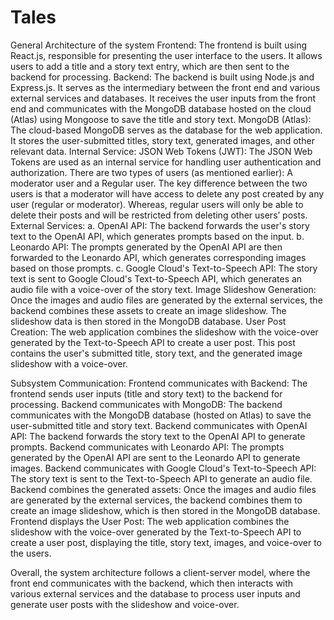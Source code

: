 # Tales

General Architecture of the system
Frontend: The frontend is built using React.js, responsible for presenting the user interface to the users. It allows users to add a title and a story text entry, which are then sent to the backend for processing.
Backend: The backend is built using Node.js and Express.js. It serves as the intermediary between the front end and various external services and databases. It receives the user inputs from the front end and communicates with the MongoDB database hosted on the cloud (Atlas) using Mongoose to save the title and story text.
MongoDB (Atlas): The cloud-based MongoDB serves as the database for the web application. It stores the user-submitted titles, story text, generated images, and other relevant data.
Internal Service: JSON Web Tokens (JWT): The JSON Web Tokens are used as an internal service for handling user authentication and authorization. There are two types of users (as mentioned earlier): A moderator user and a Regular user. The key difference between the two users is that a moderator will have access to delete any post created by any user (regular or moderator). Whereas, regular users will only be able to delete their posts and will be restricted from deleting other users’ posts.
External Services:
a. OpenAI API: The backend forwards the user's story text to the OpenAI API, which generates prompts based on the input.
b. Leonardo API: The prompts generated by the OpenAI API are then forwarded to the Leonardo API, which generates corresponding images based on those prompts.
c. Google Cloud's Text-to-Speech API: The story text is sent to Google Cloud's Text-to-Speech API, which generates an audio file with a voice-over of the story text.
Image Slideshow Generation: Once the images and audio files are generated by the external services, the backend combines these assets to create an image slideshow. The slideshow data is then stored in the MongoDB database.
User Post Creation: The web application combines the slideshow with the voice-over generated by the Text-to-Speech API to create a user post. This post contains the user's submitted title, story text, and the generated image slideshow with a voice-over.

Subsystem Communication:
Frontend communicates with Backend: The frontend sends user inputs (title and story text) to the backend for processing.
Backend communicates with MongoDB: The backend communicates with the MongoDB database (hosted on Atlas) to save the user-submitted title and story text.
Backend communicates with OpenAI API: The backend forwards the story text to the OpenAI API to generate prompts.
Backend communicates with Leonardo API: The prompts generated by the OpenAI API are sent to the Leonardo API to generate images.
Backend communicates with Google Cloud's Text-to-Speech API: The story text is sent to the Text-to-Speech API to generate an audio file.
Backend combines the generated assets: Once the images and audio files are generated by the external services, the backend combines them to create an image slideshow, which is then stored in the MongoDB database.
Frontend displays the User Post: The web application combines the slideshow with the voice-over generated by the Text-to-Speech API to create a user post, displaying the title, story text, images, and voice-over to the users.

Overall, the system architecture follows a client-server model, where the front end communicates with the backend, which then interacts with various external services and the database to process user inputs and generate user posts with the slideshow and voice-over.
